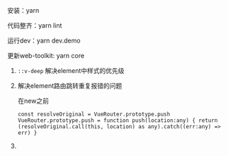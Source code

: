 
安装：yarn

代码整齐：yarn lint

运行dev：yarn dev.demo

更新web-toolkit: yarn core

1. `::v-deep` 解决element中样式的优先级
2. 解决element路由跳转重复报错的问题

   在new之前

     `
      const resolveOriginal = VueRouter.prototype.push
      VueRouter.prototype.push = function push(location:any) {
        return (resolveOriginal.call(this, location) as any).catch((err:any) => err)
      }
      `
3.

